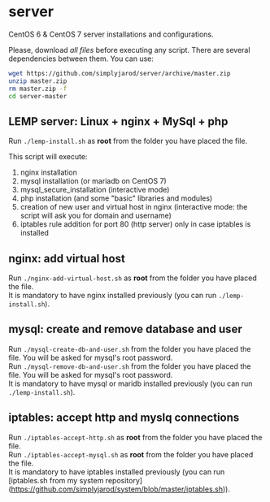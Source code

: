 # server
CentOS 6 & CentOS 7 server installations and configurations.

Please, download *all files* before executing any script. There are several dependencies between them. You can use:
```bash
wget https://github.com/simplyjarod/server/archive/master.zip
unzip master.zip
rm master.zip -f
cd server-master
```

## LEMP server: Linux + nginx + MySql + php
Run `./lemp-install.sh` as **root** from the folder you have placed the file.

This script will execute:
1. nginx installation
2. mysql installation (or mariadb on CentOS 7)
3. mysql_secure_installation (interactive mode)
4. php installation (and some "basic" libraries and modules)
5. creation of new user and virtual host in nginx (interactive mode: the script will ask you for domain and username)
6. iptables rule addition for port 80 (http server) only in case iptables is installed


## nginx: add virtual host
Run `./nginx-add-virtual-host.sh` as **root** from the folder you have placed the file.  
It is mandatory to have nginx installed previously (you can run `./lemp-install.sh`).


## mysql: create and remove database and user
Run `./mysql-create-db-and-user.sh` from the folder you have placed the file. You will be asked for mysql's root password.  
Run `./mysql-remove-db-and-user.sh` from the folder you have placed the file. You will be asked for mysql's root password.  
It is mandatory to have mysql or maridb installed previously (you can run `./lemp-install.sh`).


## iptables: accept http and myslq connections
Run `./iptables-accept-http.sh` as **root** from the folder you have placed the file.  
Run `./iptables-accept-mysql.sh` as **root** from the folder you have placed the file.  
It is mandatory to have iptables installed previously (you can run [iptables.sh from my system repository] (https://github.com/simplyjarod/system/blob/master/iptables.sh)).
